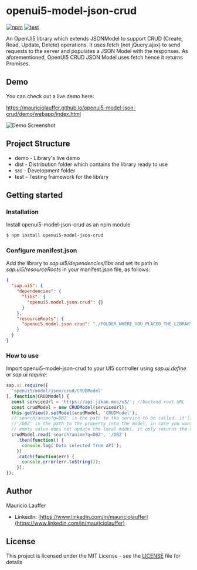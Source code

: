 # openui5-model-json-crud

[![npm](https://img.shields.io/npm/v/openui5-model-json-crud)](https://www.npmjs.com/package/openui5-model-json-crud) [![test](https://github.com/mauriciolauffer/openui5-model-json-crud/actions/workflows/test.yml/badge.svg)](https://github.com/mauriciolauffer/openui5-model-json-crud/actions/workflows/test.yml)

An OpenUI5 library which extends JSONModel to support CRUD (Create, Read, Update, Delete) operations. It uses fetch (not jQuery.ajax) to send requests to the server and populates a JSON Model with the responses.
As aforementioned, OpenUI5 CRUD JSON Model uses fetch hence it returns Promises.

## Demo

You can check out a live demo here:

<https://mauriciolauffer.github.io/openui5-model-json-crud/demo/webapp/index.html>

![Demo Screenshot](./openui5-model-json-crud.png)

## Project Structure

* demo - Library's live demo
* dist - Distribution folder which contains the library ready to use
* src  - Development folder
* test - Testing framework for the library

## Getting started

### Installation

Install openui5-model-json-crud as an npm module

```sh
$ npm install openui5-model-json-crud
```

### Configure manifest.json

Add the library to *sap.ui5/dependencies/libs* and set its path in *sap.ui5/resourceRoots* in your manifest.json file, as follows:

```json
{
  "sap.ui5": {
    "dependencies": {
      "libs": {
        "openui5.model.json.crud": {}
      }
    },
    "resourceRoots": {
      "openui5.model.json.crud": "./FOLDER_WHERE_YOU_PLACED_THE_LIBRARY/openui5/model/json/crud/"
    }
  }
}
```

### How to use

Import openui5-model-json-crud to your UI5 controller using *sap.ui.define* or *sap.ui.require*:

```javascript
sap.ui.require([
  'openui5/model/json/crud/CRUDModel'
], function(CRUDModel) {
  const serviceUrl = 'https://api.jikan.moe/v3/'; //backend root URL
  const crudModel = new CRUDModel(serviceUrl);
  this.getView().setModel(crudModel, 'CRUDModel');
  //'search/anime?q=DBZ' is the path to the service to be called, it'll be concatenated to serviceUrl
  //'/DBZ' is the path to the property into the model, in case you want to updated the model with the response;
  // empty value does not update the local model, it only returns the response
  crudModel.read('search/anime?q=DBZ', '/DBZ')
    .then(function() {
      console.log('Data selected from API');
    })
    .catch(function(err) {
      console.error(err.toString());
    });
});
```

## Author

Mauricio Lauffer

* LinkedIn: [https://www.linkedin.com/in/mauriciolauffer](https://www.linkedin.com/in/mauriciolauffer)

## License

This project is licensed under the MIT License - see the [LICENSE](LICENSE) file for details
